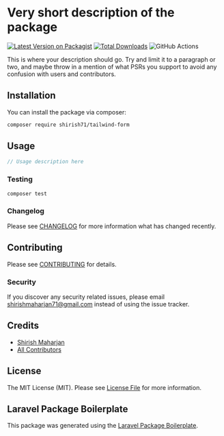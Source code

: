 # Very short description of the package

[![Latest Version on Packagist](https://img.shields.io/packagist/v/shirish71/tailwind-form.svg?style=flat-square)](https://packagist.org/packages/shirish71/tailwind-form)
[![Total Downloads](https://img.shields.io/packagist/dt/shirish71/tailwind-form.svg?style=flat-square)](https://packagist.org/packages/shirish71/tailwind-form)
![GitHub Actions](https://github.com/shirish71/tailwind-form/actions/workflows/main.yml/badge.svg)

This is where your description should go. Try and limit it to a paragraph or two, and maybe throw in a mention of what PSRs you support to avoid any confusion with users and contributors.

## Installation

You can install the package via composer:

```bash
composer require shirish71/tailwind-form
```

## Usage

```php
// Usage description here
```

### Testing

```bash
composer test
```

### Changelog

Please see [CHANGELOG](CHANGELOG.md) for more information what has changed recently.

## Contributing

Please see [CONTRIBUTING](CONTRIBUTING.md) for details.

### Security

If you discover any security related issues, please email shirishmaharjan71@gmail.com instead of using the issue tracker.

## Credits

-   [Shirish Maharjan](https://github.com/shirish71)
-   [All Contributors](../../contributors)

## License

The MIT License (MIT). Please see [License File](LICENSE.md) for more information.

## Laravel Package Boilerplate

This package was generated using the [Laravel Package Boilerplate](https://laravelpackageboilerplate.com).
